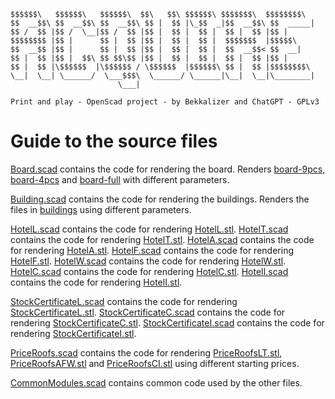 
    $$$$$$\   $$$$$$\   $$$$$$\  $$\   $$\ $$$$$$\ $$$$$$$\  $$$$$$$$\ 
    $$  __$$\ $$  __$$\ $$  __$$\ $$ |  $$ |\_$$  _|$$  __$$\ $$  _____|
    $$ /  $$ |$$ /  \__|$$ /  $$ |$$ |  $$ |  $$ |  $$ |  $$ |$$ |      
    $$$$$$$$ |$$ |      $$ |  $$ |$$ |  $$ |  $$ |  $$$$$$$  |$$$$$\    
    $$  __$$ |$$ |      $$ |  $$ |$$ |  $$ |  $$ |  $$  __$$< $$  __|   
    $$ |  $$ |$$ |  $$\ $$ $$\$$ |$$ |  $$ |  $$ |  $$ |  $$ |$$ |      
    $$ |  $$ |\$$$$$$  |\$$$$$$ / \$$$$$$  |$$$$$$\ $$ |  $$ |$$$$$$$$\ 
    \__|  \__| \______/  \___$$$\  \______/ \______|\__|  \__|\________|
                            \___|                                      
      
    Print and play - OpenScad project - by Bekkalizer and ChatGPT - GPLv3

# Guide to the source files

[Board.scad](Board.scad) contains the code for rendering the board. Renders [board-9pcs](../stl-renders/board-9pcs), [board-4pcs](../stl-renders/board-4pcs) and [board-full](../stl-renders/board-full) with different parameters.

[Building.scad](Building.scad) contains the code for rendering the buildings. Renders the files in  [buildings](../stl-renders/buildings) using different parameters.

[HotelL.scad](HotelL.scad) contains the code for rendering [HotelL.stl](../stl-renders/HotelL.stl).
[HotelT.scad](HotelT.scad) contains the code for rendering [HotelT.stl](../stl-renders/HotelT.stl).
[HotelA.scad](HotelA.scad) contains the code for rendering [HotelA.stl](../stl-renders/HotelA.stl).
[HotelF.scad](HotelF.scad) contains the code for rendering [HotelF.stl](../stl-renders/HotelF.stl).
[HotelW.scad](HotelW.scad) contains the code for rendering [HotelW.stl](../stl-renders/HotelW.stl).
[HotelC.scad](HotelC.scad) contains the code for rendering [HotelC.stl](../stl-renders/HotelC.stl).
[HotelI.scad](HotelI.scad) contains the code for rendering [HotelI.stl](../stl-renders/HotelI.stl).

[StockCertificateL.scad](StockCertificateL.scad) contains the code for rendering [StockCertificateL.stl](../stl-renders/StockCertificateL.stl).
[StockCertificateC.scad](StockCertificateC.scad) contains the code for rendering [StockCertificateC.stl](../stl-renders/StockCertificateC.stl).
[StockCertificateI.scad](StockCertificateI.scad) contains the code for rendering [StockCertificateI.stl](../stl-renders/StockCertificateI.stl).

[PriceRoofs.scad](PriceRoofs.scad) contains the code for rendering [PriceRoofsLT.stl](../stl-renders/PriceRoofsLT.stl), [PriceRoofsAFW.stl](../stl-renders/PriceRoofsAFW.stl) and [PriceRoofsCI.stl](../stl-renders/PriceRoofsCI.stl) using different starting prices.

[CommonModules.scad](CommonModules.scad) contains common code used by the other files.
